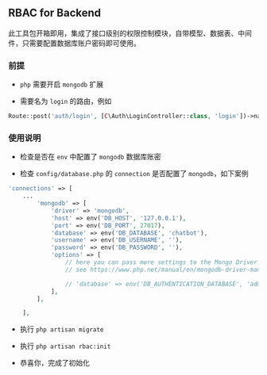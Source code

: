 ## RBAC for Backend

此工具包开箱即用，集成了接口级别的权限控制模块，自带模型、数据表、中间件，只需要配置数据库账户密码即可使用。


### 前提

* `php` 需要开启 `mongodb` 扩展

* 需要名为 `login` 的路由，例如

```php
Route::post('auth/login', [C\Auth\LoginController::class, 'login'])->name('login');
```


### 使用说明

* 检查是否在 `env` 中配置了 `mongodb` 数据库账密

* 检查 `config/database.php` 的 `connection` 是否配置了 `mongodb`，如下案例

```php
'connections' => [
    ...
        'mongodb' => [
            'driver' => 'mongodb',
            'host' => env('DB_HOST', '127.0.0.1'),
            'port' => env('DB_PORT', 27017),
            'database' => env('DB_DATABASE', 'chatbot'),
            'username' => env('DB_USERNAME', ''),
            'password' => env('DB_PASSWORD', ''),
            'options' => [
                // here you can pass more settings to the Mongo Driver Manager
                // see https://www.php.net/manual/en/mongodb-driver-manager.construct.php under "Uri Options" for a list of complete parameters that you can use

                // 'database' => env('DB_AUTHENTICATION_DATABASE', 'admin'), // required with Mongo 3+
            ],
        ],

    ],
```

* 执行 `php artisan migrate` 

* 执行 `php artisan rbac:init`

* 恭喜你，完成了初始化


